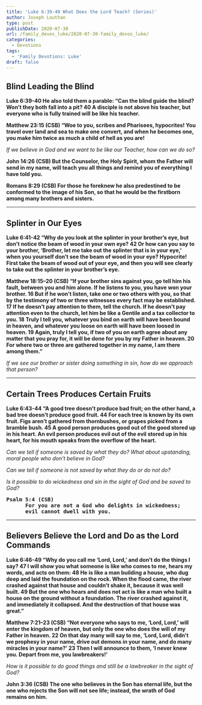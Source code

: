 ```yaml
---
title: 'Luke 6:39-49 What Does the Lord Teach? (Series)'
author: Joseph Louthan
type: post
publishDate: 2020-07-30
url: /family_devos_luke/2020-07-30-family_devos_luke/
categories:
  - Devotions
tags:
  - 'Family Devotions: Luke'
draft: false
---
```


## Blind Leading the Blind

**Luke 6:39-40 He also told them a parable: “Can the blind guide the blind? Won’t they both fall into a pit? 40 A disciple is not above his teacher, but everyone who is fully trained will be like his teacher.**

**Matthew 23:15 (CSB) “Woe to you, scribes and Pharisees, hypocrites! You travel over land and sea to make one convert, and when he becomes one, you make him twice as much a child of hell as you are!**

*If we believe in God and we want to be like our Teacher, how can we do so?*

**John 14:26 (CSB) But the Counselor, the Holy Spirit, whom the Father will send in my name, will teach you all things and remind you of everything I have told you.**

**Romans 8:29 (CSB) For those he foreknew he also predestined to be conformed to the image of his Son, so that he would be the firstborn among many brothers and sisters.**

------

## Splinter in Our Eyes

**Luke 6:41-42 “Why do you look at the splinter in your brother’s eye, but don’t notice the beam of wood in your own eye? 42 Or how can you say to your brother, ‘Brother, let me take out the splinter that is in your eye,’ when you yourself don’t see the beam of wood in your eye? Hypocrite! First take the beam of wood out of your eye, and then you will see clearly to take out the splinter in your brother’s eye.**

**Matthew 18:15–20 (CSB) “If your brother sins against you, go tell him his fault, between you and him alone. If he listens to you, you have won your brother. 16 But if he won’t listen, take one or two others with you, so that by the testimony of two or three witnesses every fact may be established. 17 If he doesn’t pay attention to them, tell the church. If he doesn’t pay attention even to the church, let him be like a Gentile and a tax collector to you. 18 Truly I tell you, whatever you bind on earth will have been bound in heaven, and whatever you loose on earth will have been loosed in heaven. 19 Again, truly I tell you, if two of you on earth agree about any matter that you pray for, it will be done for you by my Father in heaven. 20 For where two or three are gathered together in my name, I am there among them.”**

*If we see our brother or sister doing something in sin, how do we approach that person?*

------

## Certain Trees Produces Certain Fruits

**Luke 6:43-44 “A good tree doesn’t produce bad fruit; on the other hand, a bad tree doesn’t produce good fruit. 44 For each tree is known by its own fruit. Figs aren’t gathered from thornbushes, or grapes picked from a bramble bush. 45 A good person produces good out of the good stored up in his heart. An evil person produces evil out of the evil stored up in his heart, for his mouth speaks from the overflow of the heart.**

*Can we tell if someone is saved by what they do? What about upstanding, moral people who don't believe in God?*

*Can we tell if someone is not saved by what they do or do not do?*

*Is it possible to do wickedness and sin in the sight of God and be saved to God?*

<pre><b>Psalm 5:4 (CSB)
      For you are not a God who delights in wickedness; 
      evil cannot dwell with you.
</b></pre>

------

## Believers Believe the Lord and Do as the Lord Commands

**Luke 6:46-49 “Why do you call me ‘Lord, Lord,’ and don’t do the things I say? 47 I will show you what someone is like who comes to me, hears my words, and acts on them: 48 He is like a man building a house, who dug deep and laid the foundation on the rock. When the flood came, the river crashed against that house and couldn’t shake it, because it was well built. 49 But the one who hears and does not act is like a man who built a house on the ground without a foundation. The river crashed against it, and immediately it collapsed. And the destruction of that house was great.”**

**Matthew 7:21–23 (CSB) “Not everyone who says to me, ‘Lord, Lord,’ will enter the kingdom of heaven, but only the one who does the will of my Father in heaven. 22 On that day many will say to me, ‘Lord, Lord, didn’t we prophesy in your name, drive out demons in your name, and do many miracles in your name?’ 23 Then I will announce to them, ‘I never knew you. Depart from me, you lawbreakers!’**

*How is it possible to do good things and still be a lawbreaker in the sight of God?*

**John 3:36 (CSB) The one who believes in the Son has eternal life, but the one who rejects the Son will not see life; instead, the wrath of God remains on him.**